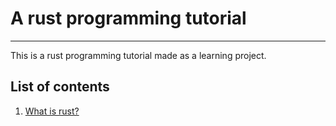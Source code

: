 # A rust programming tutorial
---
<p>This is a rust programming tutorial made as a learning project. <p>

## List of contents

1. [What is rust?](what-is-rust.md)
